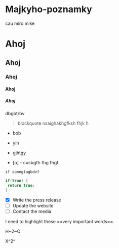 # Majkyho-poznamky

cau miro mike

# Ahoj
## Ahoj
### Ahoj
#### Ahoj
##### Ahoj
dbgbtrbv
> blockquote nsaighakhgfksh fhjk h

- bob
- yih
- gjhtgy

- [o] - cusbgfh fhg fhgf

`if somegtugbdvf`

```c#
if(true) {
 return true;
}
```

- [x] Write the press release
- [ ] Update the website
- [ ] Contact the media

I need to highlight these ==very important words==.

H~2~O

X^2^